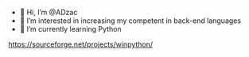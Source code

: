 - 👋 Hi, I’m @ADzac
- 👀 I’m interested in increasing my competent in back-end languages
- 🌱 I’m currently learning Python

<!---
ADzac/ADzac is a ✨ special ✨ repository because its `README.md` (this file) appears on your GitHub profile.
You can click the Preview link to take a look at your changes.
--->
https://sourceforge.net/projects/winpython/
